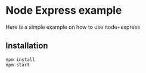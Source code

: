 # Node Express example

Here is a simple example on how to use node+express

## Installation

```
npm install
npm start
```